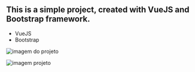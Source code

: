 ##  This is a simple project, created with VueJS and Bootstrap framework.

-  VueJS
- Bootstrap


![imagem do projeto](https://github.com/KarinaScalabrini/Simulador/blob/master/img1.png)

![imagem projeto](https://github.com/KarinaScalabrini/Simulador/blob/master/img.png)
